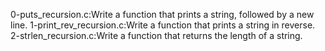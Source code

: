 0-puts_recursion.c:Write a function that prints a string, followed by a new line.
1-print_rev_recursion.c:Write a function that prints a string in reverse.
2-strlen_recursion.c:Write a function that returns the length of a string.

